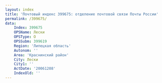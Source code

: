 ```yaml
---
layout: index
title: 'Почтовый индекс 399675: отделение почтовой связи Почты России'
permalink: /399675/
data:
    Index: 399675
    OPSName: Лески
    OPSType: О
    OPSSubm: 399619
    Region: 'Липецкая область'
    Autonom: ''
    Area: 'Краснинский район'
    City: Лески
    City1: ''
    ActDate: '20061208'
    IndexOld: ''
---
```

